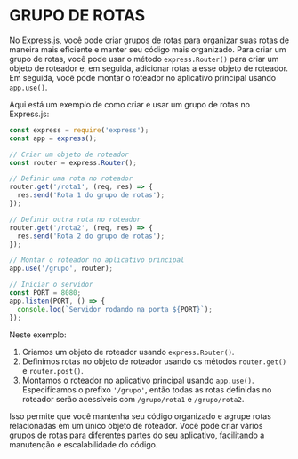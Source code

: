 # GRUPO DE ROTAS
No Express.js, você pode criar grupos de rotas para organizar suas rotas de maneira mais eficiente e manter seu código mais organizado. Para criar um grupo de rotas, você pode usar o método `express.Router()` para criar um objeto de roteador e, em seguida, adicionar rotas a esse objeto de roteador. Em seguida, você pode montar o roteador no aplicativo principal usando `app.use()`.

Aqui está um exemplo de como criar e usar um grupo de rotas no Express.js:

```javascript
const express = require('express');
const app = express();

// Criar um objeto de roteador
const router = express.Router();

// Definir uma rota no roteador
router.get('/rota1', (req, res) => {
  res.send('Rota 1 do grupo de rotas');
});

// Definir outra rota no roteador
router.get('/rota2', (req, res) => {
  res.send('Rota 2 do grupo de rotas');
});

// Montar o roteador no aplicativo principal
app.use('/grupo', router);

// Iniciar o servidor
const PORT = 8080;
app.listen(PORT, () => {
  console.log(`Servidor rodando na porta ${PORT}`);
});
```

Neste exemplo:

1. Criamos um objeto de roteador usando `express.Router()`.
2. Definimos rotas no objeto de roteador usando os métodos `router.get()` e `router.post()`.
3. Montamos o roteador no aplicativo principal usando `app.use()`. Especificamos o prefixo `'/grupo'`, então todas as rotas definidas no roteador serão acessíveis com `/grupo/rota1` e `/grupo/rota2`.

Isso permite que você mantenha seu código organizado e agrupe rotas relacionadas em um único objeto de roteador. Você pode criar vários grupos de rotas para diferentes partes do seu aplicativo, facilitando a manutenção e escalabilidade do código.